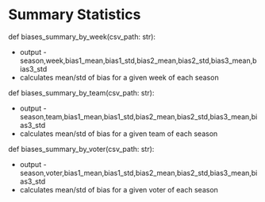 # Summary Statistics

def biases_summary_by_week(csv_path: str):
 - output - season,week,bias1_mean,bias1_std,bias2_mean,bias2_std,bias3_mean,bias3_std
 - calculates mean/std of bias for a given week of each season

def biases_summary_by_team(csv_path: str):
 - output - season,team,bias1_mean,bias1_std,bias2_mean,bias2_std,bias3_mean,bias3_std
 - calculates mean/std of bias for a given team of each season

def biases_summary_by_voter(csv_path: str):
 - output - season,voter,bias1_mean,bias1_std,bias2_mean,bias2_std,bias3_mean,bias3_std
 - calculates mean/std of bias for a given voter of each season
